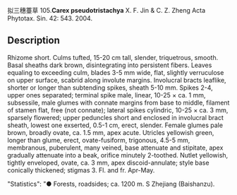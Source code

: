 拟三穗薹草
105.**Carex pseudotristachya** X. F. Jin & C. Z. Zheng Acta Phytotax. Sin. 42: 543. 2004.

## Description
Rhizome short. Culms tufted, 15-20 cm tall, slender, triquetrous, smooth. Basal sheaths dark brown, disintegrating into persistent fibers. Leaves equaling to exceeding culm, blades 3-5 mm wide, flat, slightly verruculose on upper surface, scabrid along involute margins. Involucral bracts leaflike, shorter or longer than subtending spikes, sheath 5-10 mm. Spikes 2-4, upper ones separated; terminal spike male, linear, 10-25 × ca. 1 mm, subsessile, male glumes with connate margins from base to middle, filament of stamen flat, free (not connate); lateral spikes cylindric, 10-25 × ca. 3 mm, sparsely flowered; upper peduncles short and enclosed in involucral bract sheath, lowest one exserted, 0.5-1 cm, erect, slender. Female glumes pale brown, broadly ovate, ca. 1.5 mm, apex acute. Utricles yellowish green, longer than glume, erect, ovate-fusiform, trigonous, 4.5-5 mm, membranous, puberulent, many veined, base attenuate and stipitate, apex gradually attenuate into a beak, orifice minutely 2-toothed. Nutlet yellowish, tightly enveloped, ovate, ca. 3 mm, apex discoid-annulate; style base conically thickened; stigmas 3. Fl. and fr. Apr-May.

  "Statistics": "● Forests, roadsides; ca. 1200 m. S Zhejiang (Baishanzu).

